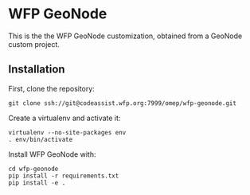 # WFP GeoNode

This is the the WFP GeoNode customization, obtained from a GeoNode custom 
project.

## Installation

First, clone the repository:

    git clone ssh://git@codeassist.wfp.org:7999/omep/wfp-geonode.git
    
Create a virtualenv and activate it:

    virtualenv --no-site-packages env
    . env/bin/activate
    
Install WFP GeoNode with:

    cd wfp-geonode
    pip install -r requirements.txt
    pip install -e .
    





